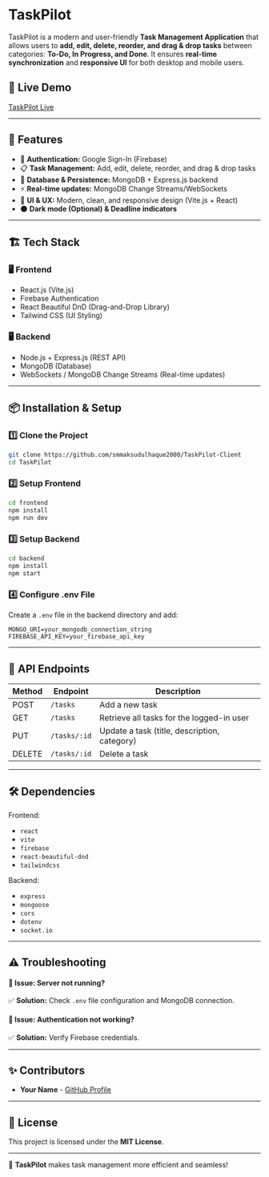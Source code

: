 # TaskPilot

TaskPilot is a modern and user-friendly **Task Management Application** that allows users to **add, edit, delete, reorder, and drag & drop tasks** between categories: **To-Do, In Progress, and Done**. It ensures **real-time synchronization** and **responsive UI** for both desktop and mobile users.

## 🚀 Live Demo
[TaskPilot Live](https://taskpilot-e895c.web.app/)

---

## 📌 Features
- 🔐 **Authentication:** Google Sign-In (Firebase)
- 📋 **Task Management:** Add, edit, delete, reorder, and drag & drop tasks
- 📂 **Database & Persistence:** MongoDB + Express.js backend
- ⚡ **Real-time updates:** MongoDB Change Streams/WebSockets
- 🎨 **UI & UX:** Modern, clean, and responsive design (Vite.js + React)
- 🌑 **Dark mode (Optional) & Deadline indicators** 

---

## 🏗️ Tech Stack

### 🖥️ **Frontend**
- React.js (Vite.js)
- Firebase Authentication
- React Beautiful DnD (Drag-and-Drop Library)
- Tailwind CSS (UI Styling)

### 🖥️ **Backend**
- Node.js + Express.js (REST API)
- MongoDB (Database)
- WebSockets / MongoDB Change Streams (Real-time updates)

---

## 📦 **Installation & Setup**

### 1️⃣ **Clone the Project**
```bash
git clone https://github.com/smmaksudulhaque2000/TaskPilot-Client
cd TaskPilot
```

### 2️⃣ **Setup Frontend**
```bash
cd frontend
npm install
npm run dev
```

### 3️⃣ **Setup Backend**
```bash
cd backend
npm install
npm start
```

### 4️⃣ **Configure .env File**
Create a `.env` file in the backend directory and add:
```
MONGO_URI=your_mongodb_connection_string
FIREBASE_API_KEY=your_firebase_api_key
```

---

## 🔌 **API Endpoints**
| Method | Endpoint        | Description |
|--------|----------------|-------------|
| POST   | `/tasks`       | Add a new task |
| GET    | `/tasks`       | Retrieve all tasks for the logged-in user |
| PUT    | `/tasks/:id`   | Update a task (title, description, category) |
| DELETE | `/tasks/:id`   | Delete a task |

---

## 🛠 **Dependencies**
Frontend:
- `react`
- `vite`
- `firebase`
- `react-beautiful-dnd`
- `tailwindcss`

Backend:
- `express`
- `mongoose`
- `cors`
- `dotenv`
- `socket.io`

---

## ⚠️ **Troubleshooting**
#### 🔹 **Issue:** Server not running?
✅ **Solution:** Check `.env` file configuration and MongoDB connection.

#### 🔹 **Issue:** Authentication not working?
✅ **Solution:** Verify Firebase credentials.

---

## ✨ **Contributors**
- **Your Name** - [GitHub Profile](https://github.com/smmaksudulhaque2000)

---

## 📜 **License**
This project is licensed under the **MIT License**.

---

🎯 **TaskPilot** makes task management more efficient and seamless!
